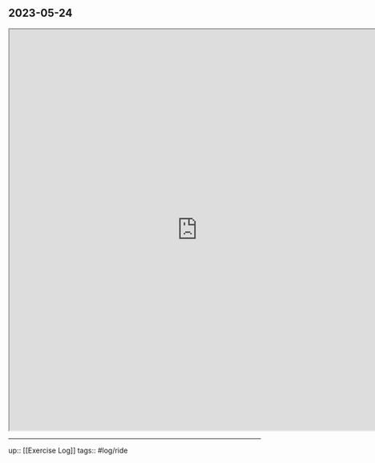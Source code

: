 ## 2023-05-24


<iframe height=800 width=750 src="https://www.mapmyride.com/workout/7292546992"></iframe>

---

up:: [[Exercise Log]]
tags:: #log/ride 

